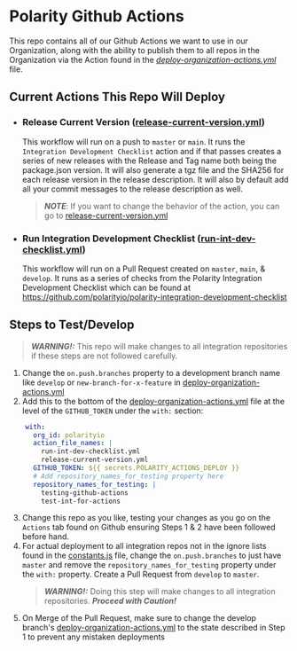 # Polarity Github Actions
This repo contains all of our Github Actions we want to use in our Organization, along with the ability to publish them to all repos in the Organization via the Action found in the *[deploy-organization-actions.yml](./.github/workflows/deploy-organization-actions.yml)* file. 

## Current Actions This Repo Will Deploy

- ### Release Current Version ([release-current-version.yml](./src/release-current-version.yml))
  This workflow will run on a push to `master` or `main`. It runs the `Integration Development Checklist` action and if that passes creates a series of new releases with the Release and Tag name both being the package.json version.  It will also generate a tgz file and the SHA256 for each release version in the release description.  It will also by default add all your commit messages to the release description as well.
  > ***NOTE***: If you want to change the behavior of the action, you can go to [release-current-version.yml](./.github/workflows/release-for-servers.yml)

- ### Run Integration Development Checklist ([run-int-dev-checklist.yml](./src/run-int-dev-checklist.yml))
  This workflow will run on a Pull Request created on `master`, `main`, & `develop`. It runs as a series of checks from the Polarity Integration Development Checklist which can be found at https://github.com/polarityio/polarity-integration-development-checklist


## Steps to Test/Develop
> ***WARNING!:*** This repo will make changes to all integration repositories if these steps are not followed carefully.
1. Change the `on.push.branches` property to a development branch name like `develop` or `new-branch-for-x-feature` in [deploy-organization-actions.yml](./.github/workflows/deploy-organization-actions.yml)
2. Add this to the bottom of the [deploy-organization-actions.yml](./.github/workflows/deploy-organization-actions.yml) file at the level of the `GITHUB_TOKEN` under the `with:` section: 
  ```yaml
      with: 
        org_id: polarityio
        action_file_names: |
          run-int-dev-checklist.yml
          release-current-version.yml
        GITHUB_TOKEN: ${{ secrets.POLARITY_ACTIONS_DEPLOY }}
        # Add repository_names_for_testing property here
        repository_names_for_testing: |
          testing-github-actions
          test-int-for-actions
  ```
3. Change this repo as you like, testing your changes as you go on the `Actions` tab found on Github ensuring Steps 1 & 2 have been followed before hand.
4. For actual deployment to all integration repos not in the ignore lists found in the [constants.js](./src/constants.js) file, change the `on.push.branches` to just have `master` and remove the `repository_names_for_testing` property under the `with:` property.  Create a Pull Request from `develop` to `master`.  
    > ***WARNING!:*** Doing this step will make changes to all integration repositories.  ***Proceed with Caution!***
5. On Merge of the Pull Request, make sure to change the develop branch's [deploy-organization-actions.yml](./.github/workflows/deploy-organization-actions.yml) to the state described in Step 1 to prevent any mistaken deployments